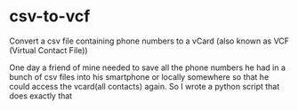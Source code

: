 # csv-to-vcf
Convert a csv file containing phone numbers to a vCard (also known as VCF (Virtual Contact File)) 

One day a friend of mine needed to save all the phone numbers he had in a bunch of csv files into his smartphone or locally somewhere so that he could access the vcard(all contacts) again.
So I wrote a python script that does exactly that
